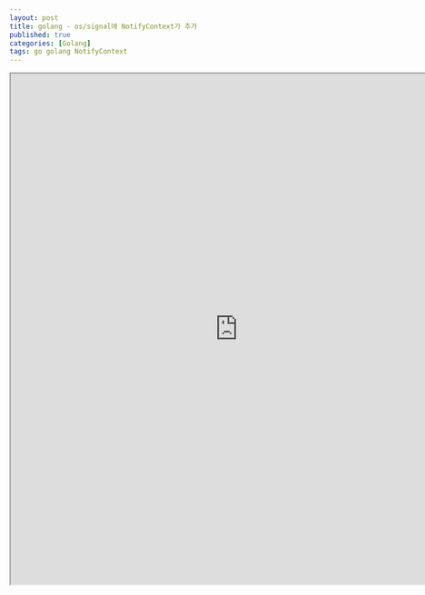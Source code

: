 ```yaml
---
layout: post
title: golang - os/signal에 NotifyContext가 추가
published: true
categories: [Golang]
tags: go golang NotifyContext
---
```

<iframe width="800" height="900" src="https://docs.google.com/document/d/e/2PACX-1vQyjZUOGioAGI1zB9c7UxMXhkbk808PgGCcn48kqtg9V92RfC-o31QYnNQgC-Vj3DLZ5iS2dU-NHBTY/pub?embedded=true"></iframe>    
  